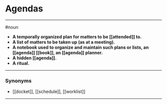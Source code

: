 # Agendas
---
#noun
- **A temporally organized plan for matters to be [[attended]] to.**
- **A list of matters to be taken up (as at a meeting).**
- **A notebook used to organize and maintain such plans or lists, an [[agenda]] [[book]], an [[agenda]] planner.**
- **A hidden [[agenda]].**
- **A ritual.**
---
### Synonyms
- [[docket]], [[schedule]], [[worklist]]
---
